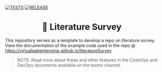 [![TESTS](https://github.com/VirtualPatientEngine/literatureSurvey/actions/workflows/tests.yml/badge.svg)](https://github.com/VirtualPatientEngine/literatureSurvey/actions/workflows/tests.yml)
[![RELEASE](https://github.com/VirtualPatientEngine/literatureSurvey/actions/workflows/release.yml/badge.svg)](https://github.com/VirtualPatientEngine/literatureSurvey/actions/workflows/release.yml)

<h1 align="center" style="border-bottom: none;">🚀 Literature Survey</h1>

This repository serves as a template to develop a repo on literature survey.
View the documentation of the example code used in the repo @ https://virtualpatientengine.github.io/literatureSurvey

>NOTE: Read more about these and other features in the CodeOps and DevOps documents available on the teams channel.
